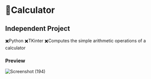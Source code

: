 # 🔢Calculator
## Independent Project
  ✖️Python
  ✖️TKinter
  ✖️Computes the simple arithmetic operations of a calculator

### Preview
![Screenshot (194)](https://github.com/luisaM735/Calculator/assets/135564937/6add9a76-273e-4378-8c03-cce9f384c61c)
